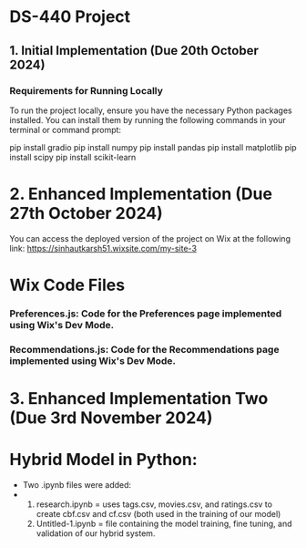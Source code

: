 # DS-440 Project

## 1. Initial Implementation (Due 20th October 2024)

### Requirements for Running Locally

To run the project locally, ensure you have the necessary Python packages installed. You can install them by running the following commands in your terminal or command prompt:

pip install gradio
pip install numpy
pip install pandas
pip install matplotlib
pip install scipy
pip install scikit-learn

# 2. Enhanced Implementation (Due 27th October 2024)

You can access the deployed version of the project on Wix at the following link:
https://sinhautkarsh51.wixsite.com/my-site-3

# Wix Code Files

### Preferences.js: Code for the Preferences page implemented using Wix's Dev Mode.
### Recommendations.js: Code for the Recommendations page implemented using Wix's Dev Mode.

# 3. Enhanced Implementation Two (Due 3rd November 2024)

# Hybrid Model in Python:

- Two .ipynb files were added:
- 1. research.ipynb = uses tags.csv, movies.csv, and ratings.csv to create cbf.csv and cf.csv (both used in the training of our model)
  2. Untitled-1.ipynb = file containing the model training, fine tuning, and validation of our hybrid system.

